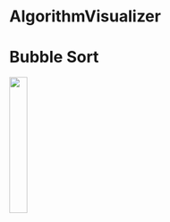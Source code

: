 # AlgorithmVisualizer

# Bubble Sort
<img src="https://github.com/sonu0011/AlgorithmVisualizer/blob/bubble_sort/art/bubble_sort.gif" width="25%">

